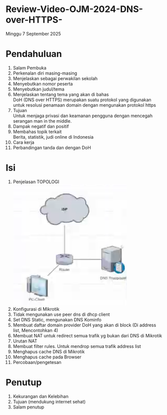 # Review-Video-OJM-2024-DNS-over-HTTPS-
Minggu 7 September 2025

# Pendahuluan
  
1. Salam Pembuka  
2. Perkenalan diri masing-masing  
3. Menjelaskan sebagai perwakilan sekolah   
4. Menyebutkan nomor peserta  
5. Menyebutkan judul/tema  
6. Menjelaskan tentang tema yang akan di bahas  
	DoH (DNS over HTTPS) merupakan suatu protokol yang digunakan untuk resolusi penamaan domain dengan mengunakan protokol https  
7. Tujuan  
	Untuk menjaga privasi dan keamanan pengguna dengan mencegah serangan man in the middle.   
8. Dampak negatif dan positif  
9. Membahas topik terkait   
	Berita, statistik, judi online di Indonesia  
10. Cara kerja  
11. Perbandingan tanda dan dengan DoH  
  
# Isi  
1. Penjelasan TOPOLOGI  
![](salmanalifan.png)
2. Konfigurasi di Mikrotik  
3. Tidak mengunakan use peer dns di dhcp client  
4. Set DNS Static, mengunakan DNS Kominfo  
5. Membuat daftar domain provider DoH yang akan di block (Di address list, Mencontohkan 4)  
6. Membuat NAT untuk redirect semua trafik yg bukan dari DNS di Mikrotik  
7. Urutan NAT   
8. Membuat filter rules. Untuk mendrop semua trafik address list  
9. Menghapus cache DNS di Mikrotik  
10. Menghapus cache pada Browser  
11. Percobaan/pengetesan  
  
# Penutup  
1. Kekurangan dan Kelebihan  
2. Tujuan (mendukung internet sehat)  
3. Salam penutup  

